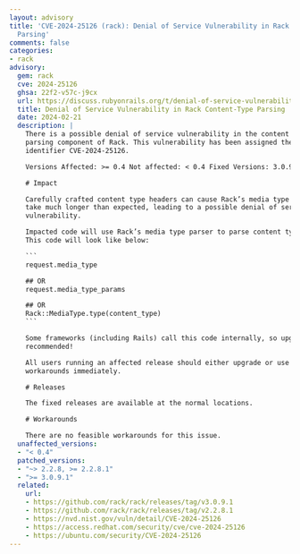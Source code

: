```yaml
---
layout: advisory
title: 'CVE-2024-25126 (rack): Denial of Service Vulnerability in Rack Content-Type
  Parsing'
comments: false
categories:
- rack
advisory:
  gem: rack
  cve: 2024-25126
  ghsa: 22f2-v57c-j9cx
  url: https://discuss.rubyonrails.org/t/denial-of-service-vulnerability-in-rack-content-type-parsing/84941
  title: Denial of Service Vulnerability in Rack Content-Type Parsing
  date: 2024-02-21
  description: |
    There is a possible denial of service vulnerability in the content type
    parsing component of Rack. This vulnerability has been assigned the CVE
    identifier CVE-2024-25126.

    Versions Affected: >= 0.4 Not affected: < 0.4 Fixed Versions: 3.0.9.1, 2.2.8.1

    # Impact

    Carefully crafted content type headers can cause Rack’s media type parser to
    take much longer than expected, leading to a possible denial of service
    vulnerability.

    Impacted code will use Rack’s media type parser to parse content type headers.
    This code will look like below:

    ```
    request.media_type

    ## OR
    request.media_type_params

    ## OR
    Rack::MediaType.type(content_type)
    ```

    Some frameworks (including Rails) call this code internally, so upgrading is
    recommended!

    All users running an affected release should either upgrade or use one of the
    workarounds immediately.

    # Releases

    The fixed releases are available at the normal locations.

    # Workarounds

    There are no feasible workarounds for this issue.
  unaffected_versions:
  - "< 0.4"
  patched_versions:
  - "~> 2.2.8, >= 2.2.8.1"
  - ">= 3.0.9.1"
  related:
    url:
    - https://github.com/rack/rack/releases/tag/v3.0.9.1
    - https://github.com/rack/rack/releases/tag/v2.2.8.1
    - https://nvd.nist.gov/vuln/detail/CVE-2024-25126
    - https://access.redhat.com/security/cve/cve-2024-25126
    - https://ubuntu.com/security/CVE-2024-25126
---
```

